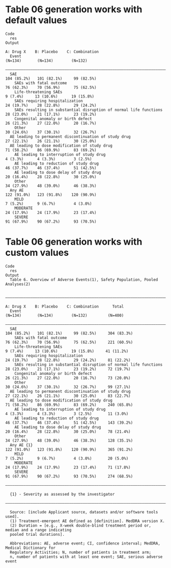 # Table 06 generation works with default values

    Code
      res
    Output
                                                                             A: Drug X    B: Placebo    C: Combination
      Event                                                                   (N=134)       (N=134)        (N=132)    
      ————————————————————————————————————————————————————————————————————————————————————————————————————————————————
      SAE                                                                   104 (85.2%)   101 (82.1%)     99 (82.5%)  
        SAEs with fatal outcome                                             76 (62.3%)    70 (56.9%)      75 (62.5%)  
        Life-threatening SAEs                                                9 (7.4%)     13 (10.6%)      19 (15.8%)  
        SAEs requiring hospitalization                                      24 (19.7%)    28 (22.8%)      29 (24.2%)  
        SAEs resulting in substantial disruption of normal life functions   28 (23.0%)    21 (17.1%)      23 (19.2%)  
        Congenital anomaly or birth defect                                  26 (21.3%)    27 (22.0%)      20 (16.7%)  
        Other                                                               30 (24.6%)    37 (30.1%)      32 (26.7%)  
      AE leading to permanent discontinuation of study drug                 27 (22.1%)    26 (21.1%)      30 (25.0%)  
      AE leading to dose modification of study drug                         71 (58.2%)    86 (69.9%)      83 (69.2%)  
        AE leading to interruption of study drug                             4 (3.3%)      4 (3.3%)        3 (2.5%)   
        AE leading to reduction of study drug                               46 (37.7%)    46 (37.4%)      51 (42.5%)  
        AE leading to dose delay of study drug                              20 (16.4%)    28 (22.8%)      30 (25.0%)  
        Other                                                               34 (27.9%)    48 (39.0%)      46 (38.3%)  
      Any AE                                                                122 (91.0%)   123 (91.8%)    120 (90.9%)  
        MILD                                                                 7 (5.2%)      9 (6.7%)        4 (3.0%)   
        MODERATE                                                            24 (17.9%)    24 (17.9%)      23 (17.4%)  
        SEVERE                                                              91 (67.9%)    90 (67.2%)      93 (70.5%)  

# Table 06 generation works with custom values

    Code
      res
    Output
      Table 6. Overview of Adverse Events(1), Safety Population, Pooled Analyses(2)
      
      ——————————————————————————————————————————————————————————————————————————————————————————————————————————————————————————————
                                                                             A: Drug X    B: Placebo    C: Combination      Total   
      Event                                                                   (N=134)       (N=134)        (N=132)         (N=400)  
      ——————————————————————————————————————————————————————————————————————————————————————————————————————————————————————————————
      SAE                                                                   104 (85.2%)   101 (82.1%)     99 (82.5%)     304 (83.3%)
        SAEs with fatal outcome                                             76 (62.3%)    70 (56.9%)      75 (62.5%)     221 (60.5%)
        Life-threatening SAEs                                                9 (7.4%)     13 (10.6%)      19 (15.8%)     41 (11.2%) 
        SAEs requiring hospitalization                                      24 (19.7%)    28 (22.8%)      29 (24.2%)     81 (22.2%) 
        SAEs resulting in substantial disruption of normal life functions   28 (23.0%)    21 (17.1%)      23 (19.2%)     72 (19.7%) 
        Congenital anomaly or birth defect                                  26 (21.3%)    27 (22.0%)      20 (16.7%)     73 (20.0%) 
        Other                                                               30 (24.6%)    37 (30.1%)      32 (26.7%)     99 (27.1%) 
      AE leading to permanent discontinuation of study drug                 27 (22.1%)    26 (21.1%)      30 (25.0%)     83 (22.7%) 
      AE leading to dose modification of study drug                         71 (58.2%)    86 (69.9%)      83 (69.2%)     240 (65.8%)
        AE leading to interruption of study drug                             4 (3.3%)      4 (3.3%)        3 (2.5%)       11 (3.0%) 
        AE leading to reduction of study drug                               46 (37.7%)    46 (37.4%)      51 (42.5%)     143 (39.2%)
        AE leading to dose delay of study drug                              20 (16.4%)    28 (22.8%)      30 (25.0%)     78 (21.4%) 
        Other                                                               34 (27.9%)    48 (39.0%)      46 (38.3%)     128 (35.1%)
      Any AE {1}                                                            122 (91.0%)   123 (91.8%)    120 (90.9%)     365 (91.2%)
        MILD                                                                 7 (5.2%)      9 (6.7%)        4 (3.0%)       20 (5.0%) 
        MODERATE                                                            24 (17.9%)    24 (17.9%)      23 (17.4%)     71 (17.8%) 
        SEVERE                                                              91 (67.9%)    90 (67.2%)      93 (70.5%)     274 (68.5%)
      ——————————————————————————————————————————————————————————————————————————————————————————————————————————————————————————————
      
      {1} - Severity as assessed by the investigator
      ——————————————————————————————————————————————————————————————————————————————————————————————————————————————————————————————
      
      Source: [include Applicant source, datasets and/or software tools used].
      (1) Treatment-emergent AE defined as [definition]. MedDRA version X.
      (2) Duration = [e.g., X-week double-blind treatment period or, median and a range indicating
      pooled trial durations].
      
      Abbreviations: AE, adverse event; CI, confidence interval; MedDRA, Medical Dictionary for
      Regulatory Activities; N, number of patients in treatment arm;
      n, number of patients with at least one event; SAE, serious adverse event

